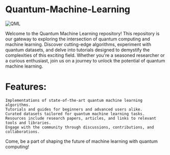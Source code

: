 # Quantum-Machine-Learning
![QML](https://s30.picofile.com/file/8476374676/Various_types_of_Quantum_Machine_Learning_Models_QMLMs_Panel_a_depicts_a_basic_QMLM.png)

Welcome to the Quantum Machine Learning repository! This repository is our gateway to exploring the intersection of quantum computing and machine learning. Discover cutting-edge algorithms, experiment with quantum datasets, and delve into tutorials designed to demystify the complexities of this exciting field. Whether you're a seasoned researcher or a curious enthusiast, join us on a journey to unlock the potential of quantum machine learning.


# Features:

    Implementations of state-of-the-art quantum machine learning algorithms.
    Tutorials and guides for beginners and advanced users alike.
    Curated datasets tailored for quantum machine learning tasks.
    Resources include research papers, articles, and links to relevant tools and libraries.
    Engage with the community through discussions, contributions, and collaborations.

Come, be a part of shaping the future of machine learning with quantum computing!
